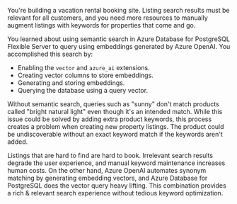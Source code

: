You're building a vacation rental booking site. Listing search results must be relevant for all customers, and you need more resources to manually augment listings with keywords for properties that come and go.

You learned about using semantic search in Azure Database for PostgreSQL Flexible Server to query using embeddings generated by Azure OpenAI. You accomplished this search by:

- Enabling the `vector` and `azure_ai` extensions.
- Creating vector columns to store embeddings.
- Generating and storing embeddings.
- Querying the database using a query vector.

Without semantic search, queries such as "sunny" don't match products called "bright natural light" even though it's an intended match. While this issue could be solved by adding extra product keywords, this process creates a problem when creating new property listings. The product could be undiscoverable without an exact keyword match if the keywords aren't added.

Listings that are hard to find are hard to book. Irrelevant search results degrade the user experience, and manual keyword maintenance increases human costs. On the other hand, Azure OpenAI automates synonym matching by generating embedding vectors, and Azure Database for PostgreSQL does the vector query heavy lifting. This combination provides a rich & relevant search experience without tedious keyword optimization.

